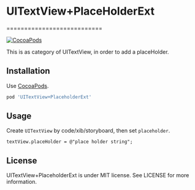 # UITextView+PlaceHolderExt
===========================

[![CocoaPods](http://img.shields.io/cocoapods/v/UITextView+Placeholder.svg?style=flat)](http://cocoapods.org/?q=name%3AUITextView%2BPlaceholder)

This is as category of UITextView, in order to add a placeHolder.

Installation
------------
Use [CocoaPods](http://cocoapods.org).

```ruby
pod 'UITextView+PlaceholderExt'
```

Usage
-----

Create `UITextView` by code/xib/storyboard, then set `placeholder`.

```objc
textView.placeHolder = @"place holder string";
```

License
-------
UITextView+PlaceholderExt is under MIT license. See LICENSE for more information.